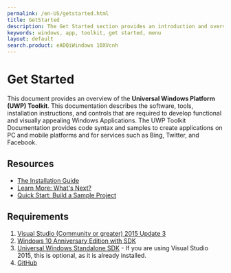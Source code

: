 ```yaml
---
permalink: /en-US/getstarted.html
title: GetStarted
description: The Get Started section provides an introduction and overview of the UwP Toolkit and its documentation
keywords: windows, app, toolkit, get started, menu
layout: default
search.product: eADQiWindows 10XVcnh
---
```


# Get Started  
This document provides an overview of the **Universal Windows Platform (UWP) Toolkit**. This documentation describes the software, tools, installation instructions, and controls that are required to develop functional and visually appealing Windows Applications. The UWP Toolkit Documentation provides code syntax and samples to create applications on PC and mobile platforms and for services such as Bing, Twitter, and Facebook. 

## Resources 
- [The Installation Guide](UWPCommunityToolkit-docs/en-us/uwp-community-toolkit/get-started/installguide.md)
- [Learn More: What's Next?](UWPCommunityToolkit-docs/en-us/uwp-community-toolkit/get-started/learn-more.md) 
- [Quick Start: Build a Sample Project](UWPCommunityToolkit-docs/en-us/uwp-community-toolkit/get-started/quickstart.md) 

## Requirements
1. [Visual Studio (Community or greater) 2015 Update 3](https://developer.microsoft.com/en-us/windows/downloads)
2. [Windows 10 Anniversary Edition with SDK](https://developer.microsoft.com/en-US/windows/downloads/) 
3. [Universal Windows Standalone SDK](https://developer.microsoft.com/en-us/windows/downloads/windows-10-sdk) - If you are using Visual Studio 2015, this is optional, as it is already installed. 
4. [GitHub](https://github.com/Microsoft/UWPCommunityToolkit-docs)  
